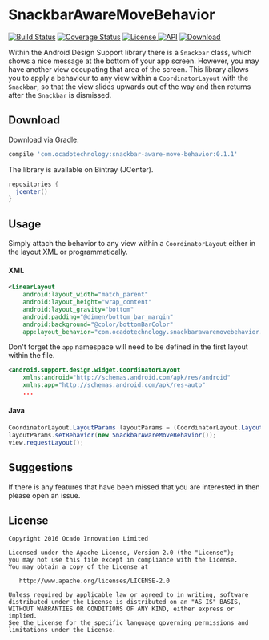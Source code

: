 # SnackbarAwareMoveBehavior

[![Build Status](https://travis-ci.org/ocadotechnology/SnackbarAwareMoveBehavior.svg?branch=master)](https://travis-ci.org/ocadotechnology/SnackbarAwareMoveBehavior)
[![Coverage Status](https://coveralls.io/repos/ocadotechnology/SnackbarAwareMoveBehavior/badge.svg?branch=master&service=github&v=2)](https://coveralls.io/github/ocadotechnology/SnackbarAwareMoveBehavior?branch=master)
[![License](https://img.shields.io/badge/license-Apache%202.0-green.svg) ](https://github.com/ocadotechnology/SnackbarAwareMoveBehavior/blob/master/LICENSE)
[![API](https://img.shields.io/badge/API-15%2B-brightgreen.svg?style=flat)](https://android-arsenal.com/api?level=15)
[ ![Download](https://api.bintray.com/packages/ocadotechnology/maven/SnackbarAwareMoveBehavior/images/download.svg) ](https://bintray.com/ocadotechnology/maven/SnackbarAwareMoveBehavior/_latestVersion)

Within the Android Design Support library there is a `Snackbar` class, which shows a nice message at the bottom of your app screen. However, you may have another view occupating that area of the screen. This library allows you to apply a behaviour to any view within a `CoordinatorLayout` with the `Snackbar`, so that the view slides upwards out of the way and then returns after the `Snackbar` is dismissed.


## Download

Download via Gradle:
```groovy
compile 'com.ocadotechnology:snackbar-aware-move-behavior:0.1.1'
```

The library is available on Bintray (JCenter).

```groovy
repositories {
  jcenter()
}
```

## Usage

Simply attach the behavior to any view within a `CoordinatorLayout` either in the layout XML or programmatically.

#### XML

```xml
<LinearLayout
    android:layout_width="match_parent"
    android:layout_height="wrap_content"
    android:layout_gravity="bottom"
    android:padding="@dimen/bottom_bar_margin"
    android:background="@color/bottomBarColor"
    app:layout_behavior="com.ocadotechnology.snackbarawaremovebehavior.SnackbarAwareMoveBehavior">
```

Don't forget the `app` namespace will need to be defined in the first layout within the file.

```xml
<android.support.design.widget.CoordinatorLayout
    xmlns:android="http://schemas.android.com/apk/res/android"
    xmlns:app="http://schemas.android.com/apk/res-auto"
    ...
```

#### Java

```java
CoordinatorLayout.LayoutParams layoutParams = (CoordinatorLayout.LayoutParams) view.getLayoutParams();
layoutParams.setBehavior(new SnackbarAwareMoveBehavior());
view.requestLayout();
```

## Suggestions

If there is any features that have been missed that you are interested in then please open an issue.

## License

    Copyright 2016 Ocado Innovation Limited

    Licensed under the Apache License, Version 2.0 (the "License");
    you may not use this file except in compliance with the License.
    You may obtain a copy of the License at

       http://www.apache.org/licenses/LICENSE-2.0

    Unless required by applicable law or agreed to in writing, software
    distributed under the License is distributed on an "AS IS" BASIS,
    WITHOUT WARRANTIES OR CONDITIONS OF ANY KIND, either express or implied.
    See the License for the specific language governing permissions and
    limitations under the License.
